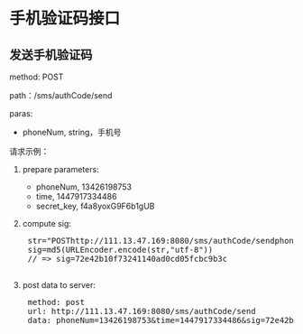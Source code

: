 # 手机验证码接口
## 发送手机验证码
method: POST

path：/sms/authCode/send

paras:

- phoneNum, string，手机号

请求示例：

1. prepare parameters:
    * phoneNum, 13426198753
    * time, 1447917334486
    * secret_key, f4a8yoxG9F6b1gUB
1. compute sig:

    <pre>
    str="POSThttp://111.13.47.169:8080/sms/authCode/sendphoneNum=13426198753time=1447917334486f4a8yoxG9F6b1gUB"
    sig=md5(URLEncoder.encode(str,"utf-8"))
    // => sig=72e42b10f73241140ad0cd05fcbc9b3c
    </pre> 
1. post data to server:

    <pre>
    method: post
    url: http://111.13.47.169:8080/sms/authCode/send
    data: phoneNum=13426198753&time=1447917334486&sig=72e42b10f73241140ad0cd05fcbc9b3c
    </pre>